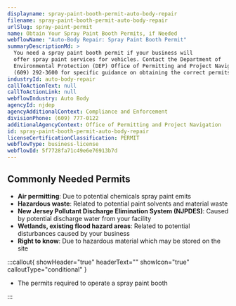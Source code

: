 ```yaml
---
displayname: spray-paint-booth-permit-auto-body-repair
filename: spray-paint-booth-permit-auto-body-repair
urlSlug: spray-paint-permit
name: Obtain Your Spray Paint Booth Permits, if Needed
webflowName: "Auto-Body Repair: Spray Paint Booth Permit"
summaryDescriptionMd: >
  You need a spray paint booth permit if your business will
  offer spray paint services for vehicles. Contact the Department of
  Environmental Protection (DEP) Office of Permitting and Project Navigation at
  (609) 292-3600 for specific guidance on obtaining the correct permits.
industryId: auto-body-repair
callToActionText: null
callToActionLink: null
webflowIndustry: Auto Body
agencyId: njdep
agencyAdditionalContext: Compliance and Enforcement
divisionPhone: (609) 777-0122
additionalAgencyContext: Office of Permitting and Project Navigation
id: spray-paint-booth-permit-auto-body-repair
licenseCertificationClassification: PERMIT
webflowType: business-license
webflowId: 5f7728fa71c49e6e76913b7d
---
```


## Commonly Needed Permits

- **Air permitting**: Due to potential chemicals spray paint emits
- **Hazardous waste**: Related to potential paint solvents and material waste
- **New Jersey Pollutant Discharge Elimination System (NJPDES)**: Caused by potential discharge water from your facility
- **Wetlands, existing flood hazard areas**: Related to potential disturbances caused by your business
- **Right to know**: Due to hazardous material which may be stored on the site

:::callout{ showHeader="true" headerText="" showIcon="true" calloutType="conditional" }

- The permits required to operate a spray paint booth

:::
